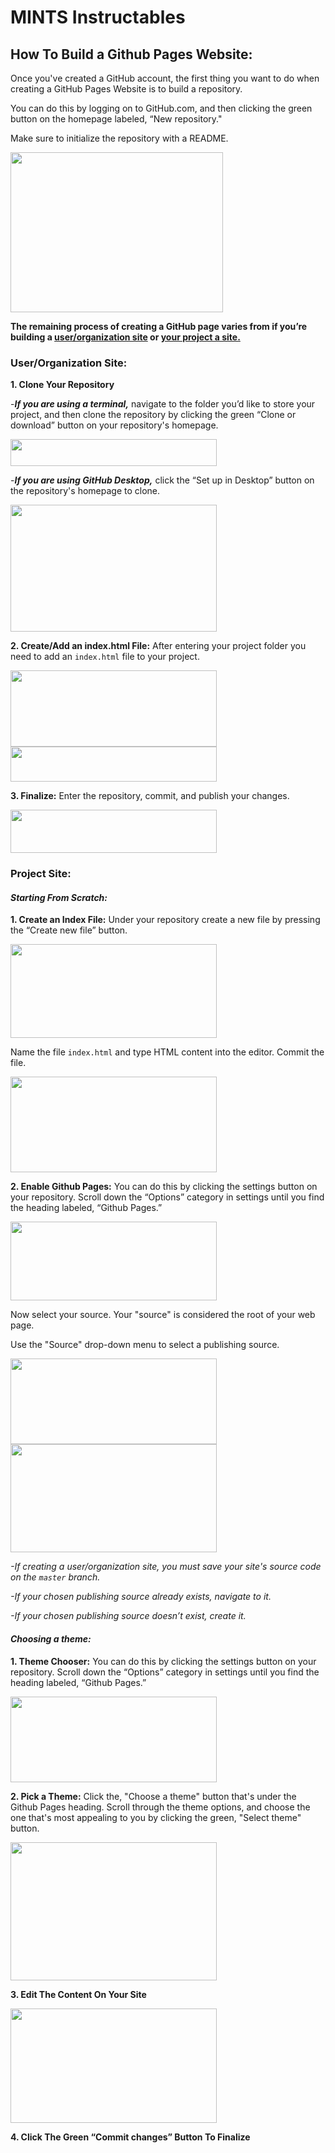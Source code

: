 # **MINTS Instructables**
## How To Build a Github Pages Website:

Once you've created a GitHub account, the first thing you want to do when creating a GitHub Pages Website is to build a repository.

You can do this by logging on to GitHub.com, and then clicking the green button on the homepage labeled, “New repository."

Make sure to initialize the repository with a README.

<img src="https://raw.githubusercontent.com/hannahzabie/Images/master/Screen%20Shot%202020-06-17%20at%202.28.27%20AM.png" width="340" height="256">

**The remaining process of creating a GitHub page varies from if you’re building a [user/organization site](https://mi3nts.github.io/instructables/#userorganization-site) or [your project a site.](https://mi3nts.github.io/instructables/#project-site)**

### **User/Organization Site:**
**1. Clone Your Repository**

-***If you are using a terminal,*** navigate to the folder you’d like to store your project, and then clone the repository by clicking the green “Clone or download” button on your repository's homepage. 

<img src="https://raw.githubusercontent.com/hannahzabie/Images/master/Screen%20Shot%202020-06-17%20at%203.18.12%20AM.png" width="330" height="43">

-***If you are using GitHub Desktop,*** click the “Set up in Desktop” button on the repository's homepage to clone.

<img src="https://raw.githubusercontent.com/hannahzabie/Images/master/Screen%20Shot%202020-06-17%20at%203.15.21%20AM.png" width="330" height="203">

**2. Create/Add an index.html File:** After entering your project folder you need to add an ```index.html``` file to your project.

<img src="https://raw.githubusercontent.com/hannahzabie/Images/master/Screen%20Shot%202020-06-17%20at%203.15.37%20AM.png" width="330" height="122">

<img src="https://raw.githubusercontent.com/hannahzabie/Images/master/Screen%20Shot%202020-06-17%20at%203.18.22%20AM.png" width="330" height="56">

**3. Finalize:** Enter the repository, commit, and publish your changes.

<img src="https://raw.githubusercontent.com/hannahzabie/Images/master/Screen%20Shot%202020-06-17%20at%203.18.31%20AM.png" width="330" height="69">

### **Project Site:**
#### ***Starting From Scratch:***
**1. Create an Index File:**
Under your repository create a new file by pressing the “Create new file” button. 

<img src="https://raw.githubusercontent.com/hannahzabie/Images/master/Screen%20Shot%202020-06-17%20at%203.21.38%20AM.png" width="330" height="150">

Name the file ```index.html``` and type HTML content into the editor. Commit the file.

<img src="https://raw.githubusercontent.com/hannahzabie/Images/master/Screen%20Shot%202020-06-17%20at%203.21.53%20AM.png" width="330" height="153">

**2. Enable Github Pages:**
You can do this by clicking the settings button on your repository. Scroll down the “Options” category in settings until you find the heading labeled, “Github Pages.” 

<img src="https://raw.githubusercontent.com/hannahzabie/Images/master/Screen%20Shot%202020-06-17%20at%203.19.24%20AM.png" width="330" height="126">

Now select your source. Your "source" is considered the root of your web page.

Use the "Source" drop-down menu to select a publishing source.

<img src="https://raw.githubusercontent.com/hannahzabie/Images/master/Screen%20Shot%202020-06-17%20at%203.19.36%20AM.png" width="330" height="137">

<img src="https://raw.githubusercontent.com/hannahzabie/Images/master/Screen%20Shot%202020-06-17%20at%203.22.30%20AM.png" width="330" height="173">

*-If creating a user/organization site, you must save your site's source code on the ```master``` branch.*

*-If your chosen publishing source already exists, navigate to it.*

*-If your chosen publishing source doesn’t exist, create it.*

#### ***Choosing a theme:***
**1. Theme Chooser:**
You can do this by clicking the settings button on your repository. Scroll down the “Options” category in settings until you find the heading labeled, “Github Pages.” 

<img style="-webkit-user-select: none;margin: auto;cursor: zoom-in;" src="https://raw.githubusercontent.com/hannahzabie/Images/master/Screen%20Shot%202020-06-17%20at%203.19.36%20AM.png" width="330" height="137">

**2. Pick a Theme:** Click the, "Choose a theme" button that's under the Github Pages heading. Scroll through the theme options, and choose the one that's most appealing to you by clicking the green, "Select theme" button.

<img src="https://raw.githubusercontent.com/hannahzabie/Images/master/Screen%20Shot%202020-06-17%20at%203.20.00%20AM.png" width="330" height="221">

**3. Edit The Content On Your Site**

<img src="https://raw.githubusercontent.com/hannahzabie/Images/master/Screen%20Shot%202020-06-17%20at%203.20.17%20AM.png" width="330" height="183">

**4. Click The Green “Commit changes” Button To Finalize**
